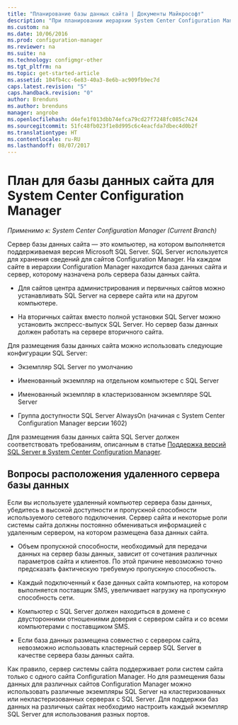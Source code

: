 ```yaml
---
title: "Планирование базы данных сайта | Документы Майкрософт"
description: "При планировании иерархии System Center Configuration Manager примите во внимание использование базы данных сайта и роли сервера базы данных сайта."
ms.custom: na
ms.date: 10/06/2016
ms.prod: configuration-manager
ms.reviewer: na
ms.suite: na
ms.technology: configmgr-other
ms.tgt_pltfrm: na
ms.topic: get-started-article
ms.assetid: 104fb4cc-6e83-40a3-8e6b-ac909fb9ec7d
caps.latest.revision: "5"
caps.handback.revision: "0"
author: Brenduns
ms.author: brenduns
manager: angrobe
ms.openlocfilehash: d4efe1f013dbb74efca79cd27f7248fc085c7424
ms.sourcegitcommit: 51fc48fb023f1e8d995c6c4eacfda7dbec4d0b2f
ms.translationtype: HT
ms.contentlocale: ru-RU
ms.lasthandoff: 08/07/2017
---
```

# <a name="plan-for-the-site-database-for-system-center-configuration-manager"></a>План для базы данных сайта для System Center Configuration Manager

*Применимо к: System Center Configuration Manager (Current Branch)*

Сервер базы данных сайта — это компьютер, на котором выполняется поддерживаемая версия Microsoft SQL Server. SQL Server используется для хранения сведений для сайтов Configuration Manager. На каждом сайте в иерархии Configuration Manager находится база данных сайта и сервер, которому назначена роль сервера базы данных сайта.  

-   Для сайтов центра администрирования и первичных сайтов можно устанавливать SQL Server на сервере сайта или на другом компьютере.  

-   На вторичных сайтах вместо полной установки SQL Server можно установить экспресс-выпуск SQL Server. Но сервер базы данных должен работать на сервере вторичного сайта.  

Для размещения базы данных сайта можно использовать следующие конфигурации SQL Server:  

-   Экземпляр SQL Server по умолчанию  

-   Именованный экземпляр на отдельном компьютере с SQL Server  

-   Именованный экземпляр в кластеризованном экземпляре SQL Server  

-   Группа доступности SQL Server AlwaysOn (начиная с System Center Configuration Manager версии 1602)


Для размещения базы данных сайта SQL Server должен соответствовать требованиям, описанным в статье [Поддержка версий SQL Server в System Center Configuration Manager](../../../core/plan-design/configs/support-for-sql-server-versions.md).  



## <a name="remote-database-server-location-considerations"></a>Вопросы расположения удаленного сервера базы данных  

Если вы используете удаленный компьютер сервера базы данных, убедитесь в высокой доступности и пропускной способности используемого сетевого подключения. Сервер сайта и некоторые роли системы сайта должны постоянно обмениваться информацией с удаленным сервером, на котором размещена база данных сайта.

-   Объем пропускной способности, необходимый для передачи данных на сервер базы данных, зависит от сочетания различных параметров сайта и клиентов. По этой причине невозможно точно предсказать фактическую требуемую пропускную способность.  

-   Каждый подключенный к базе данных сайта компьютер, на котором выполняется поставщик SMS, увеличивает нагрузку на пропускную способность сети.  

-   Компьютер с SQL Server должен находиться в домене с двусторонними отношениями доверия с сервером сайта и со всеми компьютерами с поставщиком SMS.  

-   Если база данных размещена совместно с сервером сайта, невозможно использовать кластерный сервер SQL Server в качестве сервера базы данных сайта.  


Как правило, сервер системы сайта поддерживает роли систем сайта только с одного сайта Configuration Manager. Но для размещения базы данных для различных сайтов Configuration Manager можно использовать различные экземпляры SQL Server на кластеризованных или некластеризованных серверах с SQL Server. Для поддержки баз данных на различных сайтах необходимо настроить каждый экземпляр SQL Server для использования разных портов.  
